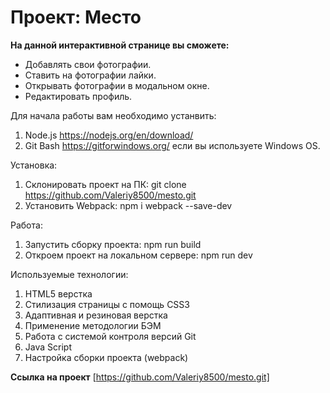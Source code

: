 # Проект: Место
**На данной интерактивной странице вы сможете:**
* Добавлять свои фотографии.
* Ставить на фотографии лайки.
* Открывать фотографии в модальном окне.
* Редактировать профиль.

Для начала работы вам необходимо устанвить:
1. Node.js https://nodejs.org/en/download/
2. Git Bash https://gitforwindows.org/ если вы используете Windows OS.

Установка:
1. Склонировать проект на ПК:
    git clone https://github.com/Valeriy8500/mesto.git
2. Установить Webpack:
    npm i webpack --save-dev

Работа:
1. Запустить сборку проекта:
    npm run build
2. Откроем проект на локальном сервере:
    npm run dev

Используемые технологии: 
1. HTML5 верстка
2. Стилизация страницы с помощь CSS3
3. Адаптивная и резиновая верстка
4. Применение методологии БЭМ
5. Работа с системой контроля версий Git
6. Java Script 
7. Настройка сборки проекта (webpack)

**Ссылка на проект** [https://github.com/Valeriy8500/mesto.git]

